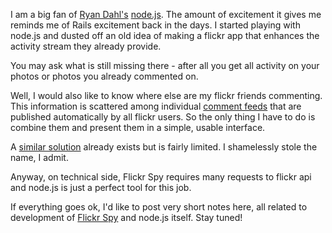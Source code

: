 I am a big fan of [Ryan Dahl's](http://four.livejournal.com/) 
[node.js](http://nodejs.org). The amount of excitement it gives me reminds
me of Rails excitement back in the days. I started playing with node.js and
dusted off an old idea of making a flickr app that enhances the activity
stream they already provide.

You may ask what is still missing there - after all you get all activity
on your photos or photos you already commented on.

Well, I would also like to know where else are my flickr friends commenting. 
This information is scattered among individual 
[comment feeds](http://www.flickr.com/services/feeds/docs/photos_comments/) 
that are published automatically by all flickr users. So the only thing I have
to do is combine them and present them in a simple, usable interface.

A 
[similar solution](http://pipes.yahoo.com/pipes/pipe.info?_id=1vmbb0k33bgh1mxjeppzna) 
already exists but is fairly limited. I shamelessly stole the name, I admit.

Anyway, on technical side, Flickr Spy requires many requests to flickr api 
and node.js is just a perfect tool for this job.

If everything goes ok, I'd like to post very short notes here, all related to
development of [Flickr Spy](http://github.com/ncr/flickr_spy) and node.js 
itself. Stay tuned!
